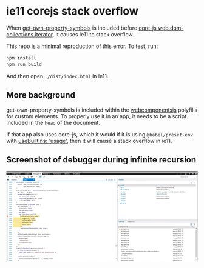 # ie11 corejs stack overflow

When
[get-own-property-symbols](https://github.com/es-shims/get-own-property-symbols)
is included before [core-js
web.dom-collections.iterator](https://github.com/zloirock/core-js/blob/master/packages/core-js/modules/web.dom-collections.iterator.js),
it causes ie11 to stack overflow.

This repo is a minimal reproduction of this error. To test, run:

```bash
npm install
npm run build
```

And then open `./dist/index.html` in ie11.

## More background

get-own-property-symbols is included within the
[webcomponentsjs](https://github.com/webcomponents/polyfills/tree/master/packages/webcomponentsjs)
polyfills for custom elements. To properly use it in an app, it needs to
be a script included in the `head` of the document.

If that app also uses core-js, which it would if it is using
`@babel/preset-env` with [useBuiltIns:
'usage'](https://babeljs.io/docs/en/babel-preset-env#usebuiltins-usage),
then it will cause a stack overflow in ie11.

## Screenshot of debugger during infinite recursion

![screenshot of ie11 debugger](/ie11-debugger.png)
